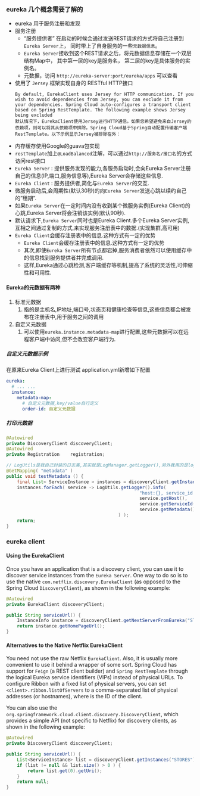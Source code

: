 ### eureka 几个概念需要了解的
- eureka 用于服务注册和发现
- 服务注册
    - “服务提供者” 在启动的时候会通过发送REST请求的方式将自己注册到`Eureka Server`上， 同时带上了自身服务的一些`元数据信息`。
    - `Eureka Server`接收到这个REST请求之后，将元数据信息存储在一个双层结构Map中， 其中第一层的key是服务名， 第二层的key是具体服务的实例名。
    - 元数据，访问 `http://eureka-server:port/eureka/apps` 可以查看
- 使用了 `Jersey` 框架实现自身的 RESTful HTTP接口
    ```
    By default, EurekaClient uses Jersey for HTTP communication. If you wish to avoid dependencies from Jersey, you can exclude it from your dependencies. Spring Cloud auto-configures a transport client based on Spring RestTemplate. The following example shows Jersey being excluded
    默认情况下，EurekaClient使用Jersey进行HTTP通信。如果您希望避免来自Jersey的依赖项，则可以将其从依赖项中排除。Spring Cloud基于Spring自动配置传输客户端RestTemplate。以下示例显示Jersey被排除在外：
    ```
- 内存缓存使用Google的guava包实现
- `restTemplate`加上`@LoadBalanced`注解，可以通过`http://服务名/接口名`的方式访问rest接口
- `Eureka Server` : 提供服务发现的能力,各服务启动时,会向Eureka Server注册自己的信息(IP,端口,服务信息等),Eureka Server会存储这些信息.
- `Eureka Client` : 服务提供者,简化与`Eureka Server`的交互.
- 微服务启动后,会周期性(默认30秒)的向`Eureka Server`发送心跳以续约自己的”租期”.
- 如果`Eureka Server`在一定时间内没有收到某个微服务实例(Eureka Client)的心跳,Eureka Server将会注销该实例(默认90秒).
- 默认请求下,`Eureka Server`同时也是Eureka Client.多个Eureka Server实例,互相之间通过复制的方式,来实现服务注册表中的数据.(实现集群,高可用)
- `Eureka Client`会缓存注册表中的信息.这种方式有一定的优势
    - `Eureka Client`会缓存注册表中的信息.这种方式有一定的优势
    - 其次,即使`Eureka Server`所有节点都宕掉,服务消费者依然可以使用缓存中的信息找到服务提供者并完成调用.
    - 这样,Eureka通过心跳检测,客户端缓存等机制,提高了系统的灵活性,可伸缩性和可用性.

#### Eureka的元数据有两种
1. 标准元数据
    1. 指的是主机名,IP地址,端口号,状态页和健康检查等信息,这些信息都会被发布在注册表中,用于服务之间的调用
2. 自定义元数据
    1. 可以使用`eureka.instance.metadata-map`进行配置,这些元数据可以在远程客户端中访问,但不会改变客户端行为.

##### 自定义元数据示例
在原来Eureka Client上进行测试
application.yml新增如下配置
```yaml
eureka:
  # ... ...
  instance:
    metadata-map:
      # 自定义元数据,key/value自行定义
      order-id: 自定义元数据
```

##### 打印元数据
```java
@Autowired
private DiscoveryClient discoveryClient;
@Autowired
private Registration    registration;

// LogUtils是我自己封装的日志类,其实就是LogManager.getLogger(),另外我用的是log4j2
@GetMapping( "metadata" )
public void testMetadata () {
    final List< ServiceInstance > instances = discoveryClient.getInstances( registration.getServiceId() );
    instances.forEach( service -> LogUtils.getLogger().info(
                                                  "host:{}, service_id:{},metadata:{}",
                                                  service.getHost(),
                                                  service.getServiceId(),
                                                  service.getMetadata()
                                          ) );
    return;
}
```

### eureka client

#### Using the EurekaClient
Once you have an application that is a discovery client, you can use it to discover service instances from the `Eureka Server`. One way to do so is to use the native `com.netflix.discovery.EurekaClient` (as opposed to the Spring Cloud `DiscoveryClient`), as shown in the following example:
```java
@Autowired
private EurekaClient discoveryClient;

public String serviceUrl() {
    InstanceInfo instance = discoveryClient.getNextServerFromEureka("STORES", false);
    return instance.getHomePageUrl();
}
```

#### Alternatives to the Native Netflix EurekaClient
You need not use the raw Netflix `EurekaClient`. Also, it is usually more convenient to use it behind a wrapper of some sort. Spring Cloud has support for `Feign` (a REST client builder) and `Spring RestTemplate` through the logical Eureka service identifiers (VIPs) instead of physical URLs. To configure Ribbon with a fixed list of physical servers, you can set `<client>.ribbon.listOfServers` to a comma-separated list of physical addresses (or hostnames), where <client> is the ID of the client.

You can also use the `org.springframework.cloud.client.discovery.DiscoveryClient`, which provides a simple API (not specific to Netflix) for discovery clients, as shown in the following example:
```java
@Autowired
private DiscoveryClient discoveryClient;

public String serviceUrl() {
    List<ServiceInstance> list = discoveryClient.getInstances("STORES");
    if (list != null && list.size() > 0 ) {
        return list.get(0).getUri();
    }
    return null;
}
```
